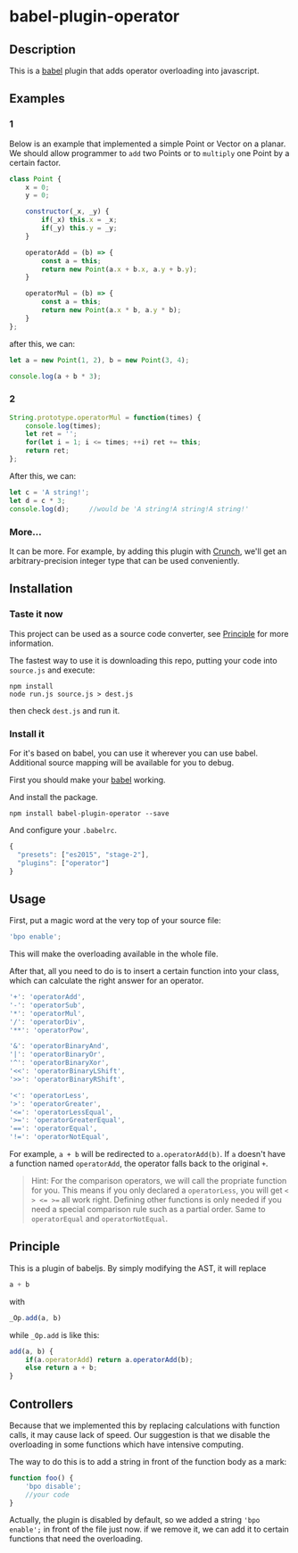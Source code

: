 # babel-plugin-operator

## Description
This is a [babel](https://github.com/babel/babel) plugin that adds operator overloading into javascript.

## Examples
### 1
Below is an example that implemented a simple Point or Vector on a planar. We should allow programmer to `add` two Points or to `multiply` one Point by a certain factor.
``` javascript
class Point {
    x = 0;
    y = 0;

    constructor(_x, _y) {
		if(_x) this.x = _x;
		if(_y) this.y = _y;
    }

    operatorAdd = (b) => {
		const a = this;
		return new Point(a.x + b.x, a.y + b.y);
    }

    operatorMul = (b) => {
		const a = this;
		return new Point(a.x * b, a.y * b);
    }
};
```
after this, we can:

``` javascript
let a = new Point(1, 2), b = new Point(3, 4);

console.log(a + b * 3);
```

### 2
``` javascript
String.prototype.operatorMul = function(times) {
    console.log(times);
    let ret = '';
    for(let i = 1; i <= times; ++i) ret += this;
    return ret;
};
```

After this, we can:
``` javascript
let c = 'A string!';
let d = c * 3;
console.log(d);		//would be 'A string!A string!A string!'
```

### More...
It can be more. For example, by adding this plugin with [Crunch](https://github.com/vukicevic/crunch), we'll get an arbitrary-precision integer type that can be used conveniently.

## Installation
### Taste it now
This project can be used as a source code converter, see [Principle](#principle) for more information.

The fastest way to use it is downloading this repo, putting your code into `source.js` and execute:

```
npm install
node run.js source.js > dest.js
```

then check `dest.js` and run it.

### Install it
For it's based on babel, you can use it wherever you can use babel. Additional source mapping will be available for you to debug.

First you should make your [babel](https://github.com/babel/babel) working.

And install the package.

```
npm install babel-plugin-operator --save
```

And configure your `.babelrc`.

``` javascript
{
  "presets": ["es2015", "stage-2"],
  "plugins": ["operator"]
}
```


## Usage
First, put a magic word at the very top of your source file:
``` javascript
'bpo enable';
```
This will make the overloading available in the whole file.

After that, all you need to do is to insert a certain function into your class, which can calculate the right answer for an operator.

``` javascript
'+': 'operatorAdd',
'-': 'operatorSub',
'*': 'operatorMul',
'/': 'operatorDiv',
'**': 'operatorPow',

'&': 'operatorBinaryAnd',
'|': 'operatorBinaryOr',
'^': 'operatorBinaryXor',
'<<': 'operatorBinaryLShift',
'>>': 'operatorBinaryRShift',

'<': 'operatorLess',
'>': 'operatorGreater',
'<=': 'operatorLessEqual',
'>=': 'operatorGreaterEqual',
'==': 'operatorEqual',
'!=': 'operatorNotEqual',
```

For example, `a + b` will be redirected to `a.operatorAdd(b)`. If `a` doesn't have a function named `operatorAdd`, the operator falls back to the original `+`.

> Hint: For the comparison operators, we will call the propriate function for you. This means if you only declared a `operatorLess`, you will get `< > <= >=` all work right. Defining other functions is only needed if you need a special comparison rule such as a partial order. Same to `operatorEqual` and `operatorNotEqual`.

## Principle
This is a plugin of babeljs. By simply modifying the AST, it will replace

``` javascript
a + b
```

with

``` javascript
_Op.add(a, b)
```

while `_Op.add` is like this:

``` javascript
add(a, b) {
	if(a.operatorAdd) return a.operatorAdd(b);
	else return a + b;
}
```

## Controllers
Because that we implemented this by replacing calculations with function calls, it may cause lack of speed. Our suggestion is that we disable the overloading in some functions which have intensive computing.

The way to do this is to add a string in front of the function body as a mark:

``` javascript
function foo() {
	'bpo disable';
    //your code
}
```

Actually, the plugin is disabled by default, so we added a string `'bpo enable';` in front of the file just now. if we remove it, we can add it to certain functions that need the overloading.